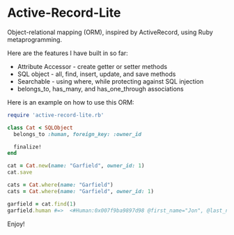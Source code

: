 # Active-Record-Lite

Object-relational mapping (ORM), inspired by ActiveRecord, using Ruby
metaprogramming.

Here are the features I have built in so far:

* Attribute Accessor - create getter or setter methods
* SQL object - all, find, insert, update, and save methods
* Searchable - using where, while protecting against SQL injection
* belongs_to, has_many, and has_one_through associations

Here is an example on how to use this ORM:

```ruby
require 'active-record-lite.rb'

class Cat < SQLObject
  belongs_to :human, foreign_key: :owner_id

  finalize!
end

cat = Cat.new(name: "Garfield", owner_id: 1)
cat.save

cats = Cat.where(name: "Garfield")
cats = Cat.where(name: "Garfield", owner_id: 1)

garfield = cat.find(1)
garfield.human #=>  <#Human:0x007f9ba9897d98 @first_name="Jon", @last_name="Arbuckle">

```


Enjoy!
